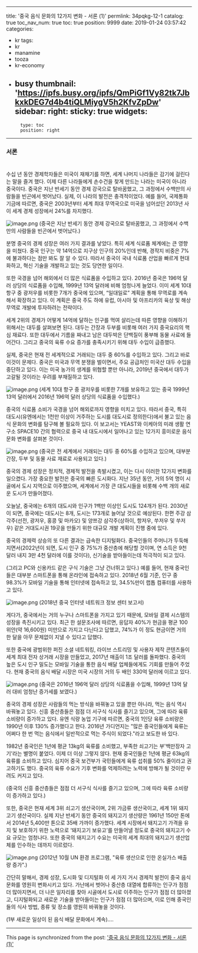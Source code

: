 
---
title: '중국 음식 문화의 12가지 변화 - 서론 (1)'
permlink: 34pqkg-12-1
catalog: true
toc_nav_num: true
toc: true
position: 9999
date: 2019-01-24 03:57:42
categories:
- kr
tags:
- kr
- manamine
- tooza
- kr-economy
- busy
thumbnail: 'https://ipfs.busy.org/ipfs/QmPiGf1Vy82tk7JbkxkDEG7d4b4tiQLMiygV5h2KfvZpDw'
sidebar:
    right:
        sticky: true
widgets:
    -
        type: toc
        position: right
---


### 서론
#
수십 년 동안 경제학자들은 미국이 재채기를 하면, 세계 나머지 나라들은 감기에 걸린다는 말을 즐겨 했다. 이제 다른 나라들에게 손수건을 찾게 만드는 나라는 미국이 아니라 중국이다. 중국은 지난 반세기 동안 경제 강국으로 탈바꿈했고, 그 과정에서 수백만의 사람들을 빈곤에서 벗어났다. 실제, 이 나라의 발전은 충격적이었다. 예를 들어, 국제통화기금에 따르면, 중국은 2003년부터 세계 최대 무역국으로 미국을 넘어섰던 2013년 사이 세계 경제 성장에서 24%를 차지했다.

![image.png](https://ipfs.busy.org/ipfs/QmPiGf1Vy82tk7JbkxkDEG7d4b4tiQLMiygV5h2KfvZpDw)
(중국은 지난 반세기 동안 경제 강국으로 탈바꿈했고, 그 과정에서 수백만의 사람들을 빈곤에서 벗어났다.)

​분명 중국의 경제 성장은 여러 가지 결과를 낳았다. 특히 세계 식료품 체계에는 큰 영향을 미쳤다. 중국 인구는 약 14억으로 지구상 인구의 20%인데 반해, 경작지 비중은 7%에 불과하다는 점만 봐도 잘 알 수 있다. 따라서 중국이 국내 식료품 산업을 빠르게 현대화하고, 혁신 기술을 개발하고 있는 것도 당연한 일이다.

​또한 국경을 넘어 해외에서 더 많은 식료품을 수입하고 있다. 2016년 중국은 196억 달러 상당의 식료품을 수입해, 1999년 13억 달러에 비해 엄청나게 늘었다. 이미 세계 10대 항구 중 광저우를 비롯한 7개가 중국에 있으며, “일대일로” 계획을 통해 무역로를 계속해서 확장하고 있다. 이 계획은 중국 주도 하에 유럽, 아시아 및 아프리카의 육상 및 해상 무역로 개발에 투자하려는 전략이다.

​세계 2위의 경제가 어떻게 14억에 달하는 인구를 먹여 살리는데 따른 영향을 이해하기 위해서는 대두를 살펴보면 된다. 대두는 간장과 두부를 비롯해 여러 가지 중국요리의 핵심 재료다. 또한 대두에서 기름을 짜내고 남은 대두박은 단백질이 풍부해 동물 사료에 들어간다. 그리고 중국의 육류 수요 증가를 충족시키기 위해 대두 수입이 급증했다.

​실제, 중국은 현재 전 세계적으로 거래되는 대두 중 60%를 수입하고 있다. 그리고 바로 이것이 문제다. 중국은 미국과 무역 분쟁을 벌이면서, 주요 공급처인 미국산 대두 수입을 중단하고 있다. 이는 미국 농가의 생계를 위협할 뿐만 아니라, 2019년 중국에서 대두가 고갈될 것이라는 우려를 부채질하고 있다.

![image.png](https://ipfs.busy.org/ipfs/QmdxvUR59yhUWtgtevaLJx8sqSm2b6rQqhmCC5DVfpSXBb)
(세계 10대 항구 중 광저우를 비롯한 7개를 보유하고 있는 중국 1999년 13억 달러에서 2016년 196억 달러 상당의 식료품을 수입했다.)

​중국의 식료품 소비가 국경을 넘어 해외로까지 영향을 미치고 있다. 따라서 중국, 특히 대도시(유엔에서는 1천만 이상이 거주하는 도시를 대도시로 정의한다)에서 불고 있는 음식 문화의 변화를 탐구해 볼 필요하 있다. 이 보고서는 YEAST와 이케아의 미래 생활 연구소 SPACE10 간의 협력으로 중국 내 대도시에서 일어나고 있는 12가지 흥미로운 음식 문화 변화를 살펴본 것이다.

![image.png](https://ipfs.busy.org/ipfs/QmdymeUv5fv1UCXZ2p59NVyvhbYwS9g3nM2ji6gDSwMNWd)
(중국은 전 세계에서 거래되는 대두 중 60%를 수입하고 있으며, 대부분 간장, 두부 및 동물 사료 재료로 사용되고 있다.)

​중국의 경제 성장은 정치적, 경제적 발전을 촉발시켰고, 이는 다시 이러한 12가지 변화를 일으켰다. 가장 중요한 발전은 중국의 빠른 도시화다. 지난 35년 동안, 거의 5억 명이 시골에서 도시 지역으로 이주했으며, 세계에서 가장 큰 대도시들을 비롯해 수백 개의 새로운 도시가 만들어졌다.

​오늘날, 중국에는 6개의 대도시와 인구가 1백만 이상인 도시도 124개가 된다. 2030년이 되면, 중국에는 대도시는 8개, 도시는 173개로 늘어날 것으로 예상된다. 한편 주강 삼각주(선전, 광저우, 홍콩 및 마카오) 및 양쯔강 삼각주(상하이, 항저우, 쑤저우 및 쑤저우) 같은 거대도시권 19곳을 만들기 위한 대규모 개발 계획이 진행 중에 있다.

​중국의 경제력 상승의 또 다른 결과는 급속한 디지털화다. 중국인들의 주머니가 두둑해지면서(2022년이 되면, 도시 인구 중 75%가 중산층에 해당할 것이며, 연 소득은 9천 달러 내지 3만 4천 달러에 이를 것이다), 신기술을 받아들이는데 적극적이 되고 있다.

​(그리고 PC와 신용카드 같은 구식 기술은 그냥 건너뛰고 있다.) 예를 들어, 현재 중국인들은 대부분 스마트폰을 통해 온라인에 접속하고 있다. 2018년 6월 기준, 인구 중 98.3%가 모바일 기술을 통해 인터넷에 접속하고 있, 34.5%만이 랩톱 컴퓨터를 사용하고 있다.

![image.png](https://ipfs.busy.org/ipfs/QmZxt9TmRPfwuiY7T3vphwrqh8qdcrh59zWgj5wR2BiCRP)
(2018년 중국 인터넷 네트워크 정보 센터 보고서)

​게다가, 중국에서는 거의 누구나 스마트폰을 가지고 있기 때문에, 모바일 결제 시스템의 성장을 촉진시키고 있다. 최근 한 설문조사에 따르면, 응답자 40%가 현금을 평균 100위안(약 16,600원) 미만으로 가지고 다닌다고 답했고, 74%가 이 정도 현금이면 거의 한 달을 아무 문제없이 지낼 수 있다고 답했다.

​또한 중국에 광범위한 퍼진 소셜 네트워킹, 라이브 스트리밍 및 사용자 제작 콘텐츠들이 세계 최대 전자 상거래 시장을 만들었고, 2017년 매출이 1조 달러를 돌파했다. 중국의 높은 도시 인구 밀도는 모바일 기술을 통한 음식 배달 업체들에게도 기회를 만들어 주었다. 현재 중국의 음식 배달 시장은 미국 시장의 거의 두 배인 330억 달러에 이르고 있다.

![image.png](https://ipfs.busy.org/ipfs/QmXkuwM8VwBcMxnbXYvqcXfwHDvBVkqRZPPBqJobvryDgD)
(중국은 2016년 196억 달러 상당의 식료품을 수입해, 1999년 13억 달러 대비 엄청난 증가세를 보였다.)

​중국의 경제 성장은 사람들의 먹는 방식을 바꿔놓고 있을 뿐만 아니라, 먹는 음식 역시 바꿔놓고 있다. 신흥 중산층들은 점점 더 서구식 식사를 즐기고 있으며, 그에 따라 육류 소비량이 증가하고 있다. 유엔 식량 농업 기구에 따르면, 중국의 1인당 육류 소비량은 1990년 이후 130% 증가했다고 한다. 2016년 가디언지는 "많은 중국인들에게 육류는 어쩌다 한 번 먹는 음식에서 일반적으로 먹는 주식이 되었다."라고 보도한 바 있다.

​1982년 중국인은 1년에 평균 13kg의 육류를 소비했고, 부족한 쇠고기는 부'백만장자 고기'라는 별명이 붙었다. 이제 더 이상 그렇지 않다. 현재 중국인들은 1년에 평균 63kg의 육류를 소비하고 있다. 심지어 중국 보건부가 국민들에게 육류 섭취를 50% 줄이라고 권고하기도 했다. 중국의 육류 수요가 기후 변화를 억제하려는 노력에 방해가 될 것이란 우려도 커지고 있다.

(중국의 신흥 중산층들은 점점 더 서구식 식사를 즐기고 있으며, 그에 따라 육류 소비량이 증가하고 있다.)

​또한, 중국은 현재 세계 3위 쇠고기 생산국이며, 2위 가금류 생산국이고, 세계 1위 돼지고기 생산국이다. 실제 지난 반세기 동안 중국의 돼지고기 생산량은 1961년 150만 톤에서 2014년 5,400만 톤으로 35배 가까이 증가했다. 세계 시장에서 돼지고기 가격을 유지 및 보호하기 위한 노력으로 ‘돼지고기 보유고’를 만들어낼 정도로 중국의 돼지고기 수요 규모는 엄청나다. 또한 중국의 돼지고기 수요는 미국의 세계 최대의 돼지고기 생산업체를 인수하는 데까지 이르렀다.

![image.png](https://ipfs.busy.org/ipfs/QmYzovH33uTdbWcb8TnyX6HSKEQQSYKS9dwSiaDJ65dFQh)
(2012년 10월 UN 환경 프로그램, "육류 생산으로 인한 온실가스 배출량 증가".)

​간단히 말해서, 경제 성장, 도시화 및 디지털화 이 세 가지 거시 경제적 발전이 중국 음식 문화를 영원히 변화시키고 있다. 가난에서 벗어나 중산층 대열에 합류하는 인구가 점점 더 많아지면서, 더 나은 일자리를 찾아 시골에서 도시로 이주하는 인구가 점점 더 많아졌고, 디지털화되고 새로운 기술을 받아들이는 인구가 점점 더 많아으며, 이로 인해 중국인들의 식사 방법, 종류 및 장소를 영원히 바꿔놓을 것이다.

(1부 새로운 일상이 된 음식 배달 문화에서 계속)....

- - -

This page is synchronized from the post: ['중국 음식 문화의 12가지 변화 - 서론 (1)'](https://steemit.com/@pius.pius/34pqkg-12-1)
